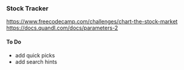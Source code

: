 ### Stock Tracker

https://www.freecodecamp.com/challenges/chart-the-stock-market   
https://docs.quandl.com/docs/parameters-2 

#### To Do   
- add quick picks 
- add search hints
 
